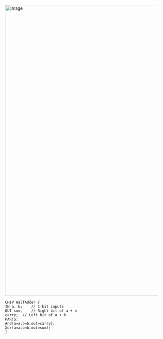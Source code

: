 <img width="960" alt="image" src="https://github.com/user-attachments/assets/aafc96f5-e15a-4204-98ef-98197676caf7">

    CHIP HalfAdder {
    IN a, b;    // 1-bit inputs
    OUT sum,    // Right bit of a + b 
    carry;  // Left bit of a + b
    PARTS:
    And(a=a,b=b,out=carry);
    Xor(a=a,b=b,out=sum);
    }
